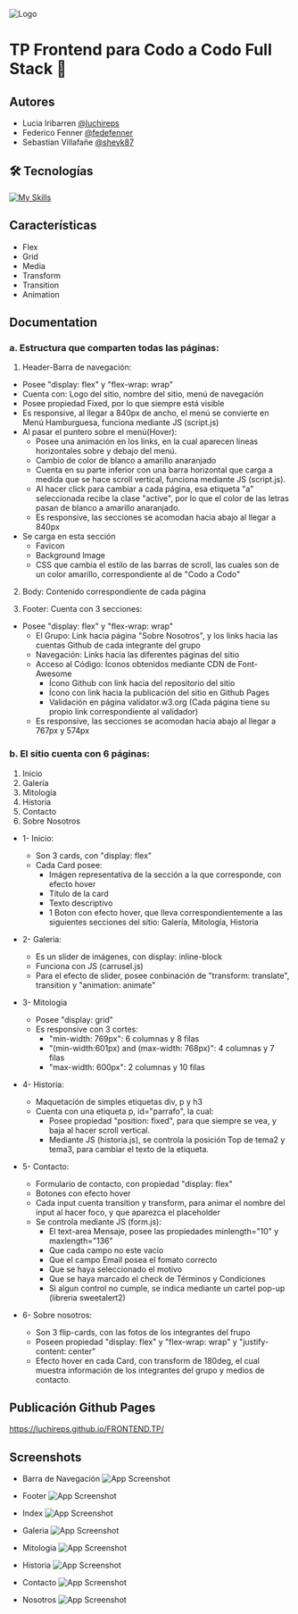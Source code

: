
![Logo](https://i.ibb.co/X87LTv3/Logo.png)


# TP Frontend para Codo a Codo Full Stack 👋


## Autores

- Lucia Iribarren [@luchireps](https://www.github.com/octokatherine)
- Federico Fenner [@fedefenner](https://www.github.com/fedefenner)
- Sebastian Villafañe [@sheyk87](https://www.github.com/sheyk87)


## 🛠 Tecnologías

[![My Skills](https://skillicons.dev/icons?i=js,html,css)](https://www.w3schools.com/)
## Características

- Flex
- Grid
- Media
- Transform
- Transition
- Animation


## Documentation

### a. Estructura que comparten todas las páginas:
1. Header-Barra de navegación:
- Posee "display: flex" y "flex-wrap: wrap"
- Cuenta con: Logo del sitio, nombre del sitio, menú de navegación
- Posee propiedad Fixed, por lo que siempre está visible
- Es responsive, al llegar a 840px de ancho, el menú se convierte en Menú Hamburguesa, funciona mediante JS (script.js)
- Al pasar el puntero sobre el menú(Hover):
   - Posee una animación en los links, en la cual aparecen lineas horizontales sobre y debajo del menú.
   - Cambio de color de blanco a amarillo anaranjado
   - Cuenta en su parte inferior con una barra horizontal que carga a medida que se hace scroll vertical, funciona mediante JS (script.js).
   - Al hacer click para cambiar a cada página, esa etiqueta "a" seleccionada recibe la clase "active", por lo que el color de las letras pasan de blanco a amarillo anaranjado.
   - Es responsive, las secciones se acomodan hacia abajo al llegar a 840px
- Se carga en esta sección
  - Favicon
  - Background Image
  - CSS que cambia el estilo de las barras de scroll, las cuales son de un color amarillo, correspondiente al de "Codo a Codo"

2. Body: Contenido correspondiente de cada página

3. Footer: Cuenta con 3 secciones:
- Posee "display: flex" y "flex-wrap: wrap"
  - El Grupo: Link hacia página "Sobre Nosotros", y los links hacia las cuentas Github de cada integrante del grupo
  - Navegación: Links hacia las diferentes páginas del sitio
  - Acceso al Código: Íconos obtenidos mediante CDN de Font-Awesome
    - Ícono Github con link hacia del repositorio del sitio
    - Ícono con link hacia la publicación del sitio en Github Pages
    - Validación en página validator.w3.org (Cada página tiene su propio link correspondiente al validador)
  - Es responsive, las secciones se acomodan hacia abajo al llegar a 767px y 574px

### b. El sitio cuenta con 6 páginas:
1. Inicio
2. Galería
3. Mitología
4. Historia
5. Contacto
6. Sobre Nosotros

- 1- Inicio:
  - Son 3 cards, con "display: flex"
  - Cada Card posee:
    - Imágen representativa de la sección a la que corresponde, con efecto hover
    - Título de la card
    - Texto descriptivo
    - 1 Boton con efecto hover, que lleva correspondientemente a las siguientes secciones del sitio: Galería, Mitología, Historia

- 2- Galeria:
  - Es un slider de imágenes, con display: inline-block
  - Funciona con JS (carrusel.js)
  - Para el efecto de slider, posee conbinación de "transform: translate", transition y "animation: animate"

- 3- Mitología
  - Posee "display: grid"
  - Es responsive con 3 cortes:
    - "min-width: 769px": 6 columnas y 8 filas
    - "(min-width:601px) and (max-width: 768px)": 4 columnas y 7 filas
    - "max-width: 600px": 2 columnas y 10 filas

- 4- Historia:
  - Maquetación de simples etiquetas div, p y h3
  - Cuenta con una etiqueta p, id="parrafo", la cual:
    - Posee propiedad "position: fixed", para que siempre se vea, y baja al hacer scroll vertical.
    - Mediante JS (historia.js), se controla la posición Top de tema2 y tema3, para cambiar el texto de la etiqueta.

- 5- Contacto:
  - Formulario de contacto, con propiedad "display: flex"
  - Botones con efecto hover
  - Cada input cuenta transition y transform, para animar el nombre del input al hacer foco, y que aparezca el placeholder
  - Se controla mediante JS (form.js):
    - El text-area Mensaje, posee las propiedades minlength="10" y maxlength="136" 
    - Que cada campo no este vacío
    - Que el campo Email posea el fomato correcto
    - Que se haya seleccionado el motivo
    - Que se haya marcado el check de Términos y Condiciones
    - Si algun control no cumple, se indica mediante un cartel pop-up (libreria sweetalert2)

- 6- Sobre nosotros:
  - Son 3 flip-cards, con las fotos de los integrantes del frupo
  - Poseen propiedad "display: flex" y "flex-wrap: wrap" y "justify-content: center"
  - Efecto hover en cada Card, con transform de 180deg, el cual muestra información de los integrantes del grupo y medios de contacto.
## Publicación Github Pages

https://luchireps.github.io/FRONTEND.TP/


## Screenshots

- Barra de Navegación
![App Screenshot](https://i.ibb.co/LpDs8ck/Barra.png)

- Footer
![App Screenshot](https://i.ibb.co/BZkyTyd/Footer.png)

- Index
![App Screenshot](https://i.ibb.co/QvSB7Yz/Index.png)

- Galeria
![App Screenshot](https://i.ibb.co/yhFhNYr/Galeria.png)

- Mitologia
![App Screenshot](https://i.ibb.co/qBtRLtb/Mitologia.png)

- Historia
![App Screenshot](https://i.ibb.co/dWRcXnV/Historia.png)

- Contacto
![App Screenshot](https://i.ibb.co/WkhNpYW/Contacto.png)

- Nosotros
![App Screenshot](https://i.ibb.co/FBRJcbY/Nosotros.png)